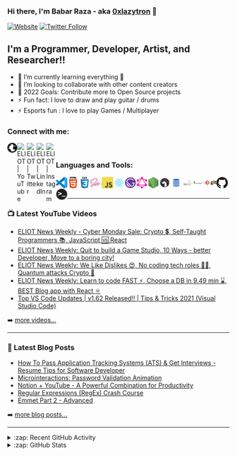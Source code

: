 ### Hi there, I'm Babar Raza - aka [0xlazytron][website] 👋 

[![Website](https://img.shields.io/website?label=shrimp.dev&style=for-the-badge&url=https%3A%2F%2F)]([https://thenorthdiets.com](https://twitter.com/0xlazytron))
[![Twitter Follow](https://img.shields.io/twitter/follow/lazy_tron?color=1DA1F2&logo=twitter&style=for-the-badge)](https://twitter.com/0xlazytron)

## I'm a Programmer, Developer, Artist, and Researcher!!

- 🌱 I’m currently learning everything 🤣
- 👯 I’m looking to collaborate with other content creators
- 🥅 2022 Goals: Contribute more to Open Source projects
- ⚡ Fun fact: I love to draw and play guitar / drums
- ⚡ Esports fun : I love to play Games / Multiplayer

### Connect with me:

[<img align="left" alt="thenorthdiets.com" width="22px" src="https://raw.githubusercontent.com/iconic/open-iconic/master/svg/globe.svg" />][website]
[<img align="left" alt="ELIOT | YouTube" width="22px" src="https://cdn.jsdelivr.net/npm/simple-icons@v3/icons/youtube.svg" />][youtube]
[<img align="left" alt="ELIOT | Twitter" width="22px" src="https://cdn.jsdelivr.net/npm/simple-icons@v3/icons/twitter.svg" />][twitter]
[<img align="left" alt="ELIOT | LinkedIn" width="22px" src="https://cdn.jsdelivr.net/npm/simple-icons@v3/icons/linkedin.svg" />][linkedin]
[<img align="left" alt="ELIOT | Instagram" width="22px" src="https://cdn.jsdelivr.net/npm/simple-icons@v3/icons/instagram.svg" />][instagram]

<br />

### Languages and Tools:

[<img align="left" alt="Visual Studio Code" width="26px" src="https://raw.githubusercontent.com/github/explore/80688e429a7d4ef2fca1e82350fe8e3517d3494d/topics/visual-studio-code/visual-studio-code.png" />][webdevplaylist]
[<img align="left" alt="HTML5" width="26px" src="https://raw.githubusercontent.com/github/explore/80688e429a7d4ef2fca1e82350fe8e3517d3494d/topics/html/html.png" />][webdevplaylist]
[<img align="left" alt="CSS3" width="26px" src="https://raw.githubusercontent.com/github/explore/80688e429a7d4ef2fca1e82350fe8e3517d3494d/topics/css/css.png" />][cssplaylist]
[<img align="left" alt="Sass" width="26px" src="https://raw.githubusercontent.com/github/explore/80688e429a7d4ef2fca1e82350fe8e3517d3494d/topics/sass/sass.png" />][cssplaylist]
[<img align="left" alt="JavaScript" width="26px" src="https://raw.githubusercontent.com/github/explore/80688e429a7d4ef2fca1e82350fe8e3517d3494d/topics/javascript/javascript.png" />][jsplaylist]
[<img align="left" alt="React" width="26px" src="https://raw.githubusercontent.com/github/explore/80688e429a7d4ef2fca1e82350fe8e3517d3494d/topics/react/react.png" />][reactplaylist]
[<img align="left" alt="Gatsby" width="26px" src="https://raw.githubusercontent.com/github/explore/e94815998e4e0713912fed477a1f346ec04c3da2/topics/gatsby/gatsby.png" />][webdevplaylist]
[<img align="left" alt="GraphQL" width="26px" src="https://raw.githubusercontent.com/github/explore/80688e429a7d4ef2fca1e82350fe8e3517d3494d/topics/graphql/graphql.png" />][webdevplaylist]
[<img align="left" alt="Node.js" width="26px" src="https://raw.githubusercontent.com/github/explore/80688e429a7d4ef2fca1e82350fe8e3517d3494d/topics/nodejs/nodejs.png" />][webdevplaylist]
[<img align="left" alt="Deno" width="26px" src="https://raw.githubusercontent.com/github/explore/361e2821e2dea67711cde99c9c40ed357061cf27/topics/deno/deno.png" />][webdevplaylist]
[<img align="left" alt="SQL" width="26px" src="https://raw.githubusercontent.com/github/explore/80688e429a7d4ef2fca1e82350fe8e3517d3494d/topics/sql/sql.png" />][webdevplaylist]
[<img align="left" alt="MySQL" width="26px" src="https://raw.githubusercontent.com/github/explore/80688e429a7d4ef2fca1e82350fe8e3517d3494d/topics/mysql/mysql.png" />][webdevplaylist]
[<img align="left" alt="MongoDB" width="26px" src="https://raw.githubusercontent.com/github/explore/80688e429a7d4ef2fca1e82350fe8e3517d3494d/topics/mongodb/mongodb.png" />][webdevplaylist]
[<img align="left" alt="Git" width="26px" src="https://raw.githubusercontent.com/github/explore/80688e429a7d4ef2fca1e82350fe8e3517d3494d/topics/git/git.png" />][webdevplaylist]
[<img align="left" alt="GitHub" width="26px" src="https://raw.githubusercontent.com/github/explore/78df643247d429f6cc873026c0622819ad797942/topics/github/github.png" />][webdevplaylist]
[<img align="left" alt="Terminal" width="26px" src="https://raw.githubusercontent.com/github/explore/80688e429a7d4ef2fca1e82350fe8e3517d3494d/topics/terminal/terminal.png" />][webdevplaylist]

<br />
<br />

---

### 📺 Latest YouTube Videos

<!-- YOUTUBE:START -->
- [ELIOT News Weekly - Cyber Monday Sale: Crypto 💲, Self-Taught Programmers 📚, JavaScript 🆚 React](https://www.youtube.com/channel/UCezwCYIUtlmZ0sryN47YDsg)
- [ELIOT News Weekly: Quit to build a Game Studio, 10 Ways - better Developer, Move to a boring city!](https://www.youtube.com/channel/UCezwCYIUtlmZ0sryN47YDsg)
- [ELIOT News Weekly: We Like Dislikes 😍, No coding tech roles 👨‍💻, Quantum attacks Crypto 🚨](https://www.youtube.com/channel/UCezwCYIUtlmZ0sryN47YDsg)
- [ELIOT News Weekly: Learn to code FAST ⚡, Choose a DB in 9.49 min ⌛, BEST Blog app with React ⚛](https://www.youtube.com/channel/UCezwCYIUtlmZ0sryN47YDsg)
- [Top VS Code Updates | v1.62 Released!! | Tips &amp; Tricks 2021 &lpar;Visual Studio Code&rpar;](https://www.youtube.com/channel/UCezwCYIUtlmZ0sryN47YDsg)
<!-- YOUTUBE:END -->

➡️ [more videos...](https://www.youtube.com/channel/UCezwCYIUtlmZ0sryN47YDsg)

---

### 📕 Latest Blog Posts

<!-- BLOG-POST-LIST:START -->
- [How To Pass Application Tracking Systems &lpar;ATS&rpar; &amp; Get Interviews - Resume Tips for Software Developer](https://www.youtube.com/channel/UCezwCYIUtlmZ0sryN47YDsg)
- [Microinteractions: Password Validation Animation](https://www.youtube.com/channel/UCezwCYIUtlmZ0sryN47YDsg)
- [Notion + YouTube - A Powerful Combination for Productivity](https://www.youtube.com/channel/UCezwCYIUtlmZ0sryN47YDsg)
- [Regular Expressions &lpar;RegEx&rpar; Crash Course](https://www.youtube.com/channel/UCezwCYIUtlmZ0sryN47YDsg)
- [Emmet Part 2 - Advanced](https://www.youtube.com/channel/UCezwCYIUtlmZ0sryN47YDsg)
<!-- BLOG-POST-LIST:END -->

➡️ [more blog posts...](https://shrimps.dev)

---

<details>
  <summary>:zap: Recent GitHub Activity</summary>
  
<!--START_SECTION:activity-->
1. 🗣 Commented on [#2](https://github.com/eliot404/Baby_Care) in [eliot404/Baby_Care](https://github.com/eliot404/Baby_Care)
2. ❗️ Closed issue [#2](https://github.com/eliot404/Baby_Care) in [eliot404/Baby_Care]https://github.com/eliot404/Baby_Care)
3. ❌ Closed PR [#11](https://github.com/eliot404/Baby_Care) in [eliot404/Baby_Care](https://github.com/eliot404/Baby_Care)
4. 🗣 Commented on [#11](https://github.com/eliot404/Uber_with_new_concepts) in [eliot404/Uber_with_new_concepts](https://github.com/eliot404/Uber_with_new_concepts)
5. 🎉 Merged PR [#10](https://github.com/eliot404/Uber_with_new_concepts) in [eliot404/Uber_with_new_concepts)](https://github.com/eliot404/Uber_with_new_concepts)
<!--END_SECTION:activity-->

</details>

<details>
  <summary>:zap: GitHub Stats</summary>

  <img align="left" alt="Eliot's GitHub Stats" src="www.shrimps.dev" />

</details>

[website]: https://facebook.com/blueimlee
[twitter]: https://twitter.com/justicepaco
[youtube]: https://www.youtube.com/channel/UCezwCYIUtlmZ0sryN47YDsg
[instagram]: https://instagram.com/raxa_babar
[linkedin]: https://linkedin.com/in/eliot404
[webdevplaylist]: https://www.youtube.com/channel/UCezwCYIUtlmZ0sryN47YDsg
[jsplaylist]:https://www.youtube.com/channel/UCezwCYIUtlmZ0sryN47YDsg
[cssplaylist]: https://www.youtube.com/channel/UCezwCYIUtlmZ0sryN47YDsg
[reactplaylist]:https://www.youtube.com/channel/UCezwCYIUtlmZ0sryN47YDsg

